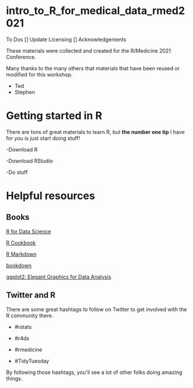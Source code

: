 
# intro_to_R_for_medical_data_rmed2021

To Dos
[] Update Licensing
[] Acknowledgements

These materials were collected and created for the R/Medicine 2021 Conference. 

Many thanks to the many others that materials that have been reused or modified for this workshop. 

- Ted
- Stephen


# Getting started in R

There are tons of great materials to learn R, but **the number one tip** I have for you is just start doing stuff! 

-Download R 

-Download RStudio 

-Do stuff 

# Helpful resources

## Books

[R for Data Science](https://r4ds.had.co.nz/)

[R Cookbook](https://rc2e.com/)

[R Markdown](https://bookdown.org/yihui/rmarkdown/)

[bookdown](https://bookdown.org/yihui/bookdown/)

[ggplot2: Elegant Graphics for Data Analysis](https://ggplot2-book.org/)

## Twitter and R

There are some great hashtags to follow on Twitter to get involved with the R community there.

- #rstats

- #r4ds

- #rmedicine

- #TidyTuesday

By following those hashtags, you'll see a lot of other folks doing amazing things.  